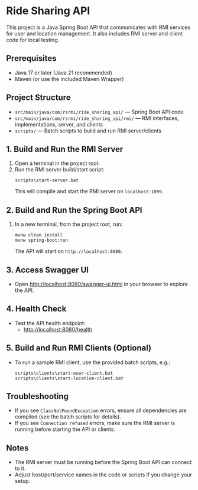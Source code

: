 # Ride Sharing API

This project is a Java Spring Boot API that communicates with RMI services for user and location management. It also includes RMI server and client code for local testing.

## Prerequisites
- Java 17 or later (Java 21 recommended)
- Maven (or use the included Maven Wrapper)

## Project Structure
- `src/main/java/com/rsrmi/ride_sharing_api/` — Spring Boot API code
- `src/main/java/com/rsrmi/ride_sharing_api/rmi/` — RMI interfaces, implementations, server, and clients
- `scripts/` — Batch scripts to build and run RMI server/clients

## 1. Build and Run the RMI Server
1. Open a terminal in the project root.
2. Run the RMI server build/start script:
   ```
   scripts\start-server.bat
   ```
   This will compile and start the RMI server on `localhost:1099`.

## 2. Build and Run the Spring Boot API
1. In a new terminal, from the project root, run:
   ```
   mvnw clean install
   mvnw spring-boot:run
   ```
   The API will start on `http://localhost:8080`.


## 3. Access Swagger UI
- Open [http://localhost:8080/swagger-ui.html](http://localhost:8080/swagger-ui.html) in your browser to explore the API.

## 4. Health Check
- Test the API health endpoint:
  - [http://localhost:8080/health](http://localhost:8080/health)

## 5. Build and Run RMI Clients (Optional)
- To run a sample RMI client, use the provided batch scripts, e.g.:
  ```
  scripts\clients\start-user-client.bat
  scripts\clients\start-location-client.bat
  ```

## Troubleshooting
- If you see `ClassNotFoundException` errors, ensure all dependencies are compiled (see the batch scripts for details).
- If you see `Connection refused` errors, make sure the RMI server is running before starting the API or clients.

## Notes
- The RMI server must be running before the Spring Boot API can connect to it.
- Adjust host/port/service names in the code or scripts if you change your setup.
